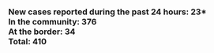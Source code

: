 ### New cases reported during the past 24 hours: 23*<br/>In the community: 376<br/>At the border: 34<br/>Total: 410
